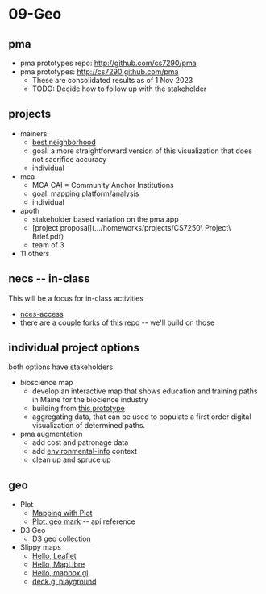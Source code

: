 # 09-Geo

## pma

* pma prototypes repo: http://github.com/cs7290/pma
* pma prototypes: http://cs7290.github.com/pma
  * These are consolidated results as of 1 Nov 2023
  * TODO: Decide how to follow up with the stakeholder

## projects

* mainers
  * [best neighborhood](https://bestneighborhood.org/household-income-maine/)
  * goal: a more straightforward version of this visualization that does not sacrifice accuracy 
  * individual
* mca 
  * MCA CAI = Community Anchor Institutions
  * goal: mapping platform/analysis
  * individual
* apoth
  * stakeholder based variation on the pma app
  * [project proposal](.../homeworks/projects/CS7250\ Project\ Brief.pdf)
  * team of 3
* 11 others

## necs -- in-class

This will be a focus for in-class activities

* [nces-access](https://observablehq.com/@class/necs-access)
* there are a couple forks of this repo -- we'll build on those

## individual project options

both options have stakeholders

* bioscience map
  * develop an interactive map that shows education and training paths in Maine for the biocience industry 
  * building from [this prototype](https://pbogden.github.io/bioscience/)
  * aggregating data, that can be used to populate a first order digital visualization of determined paths.  
* pma augmentation
  * add cost and patronage data
  * add [environmental-info](https://observablehq.com/@observablehq/noaa-weather-data-by-major-u-s-city) context
  * clean up and spruce up

## geo

* Plot
  * [Mapping with Plot](https://observablehq.com/@observablehq/plot-mapping)
  * [Plot: geo mark](https://observablehq.com/plot/marks/geo) -- api reference
* D3 Geo
  * [D3 geo collection](https://observablehq.com/collection/@d3/d3-geo)
* Slippy maps
  * [Hello, Leaflet](https://observablehq.com/@observablehq/hello-leaflet)
  * [Hello, MapLibre](https://observablehq.com/@pbogden/hello-maplibre)
  * [Hello, mapbox gl](https://observablehq.com/@observablehq/hello-mapbox-gl)
  * [deck.gl playground](https://observablehq.com/@pessimistress/deck-gl-playground)
